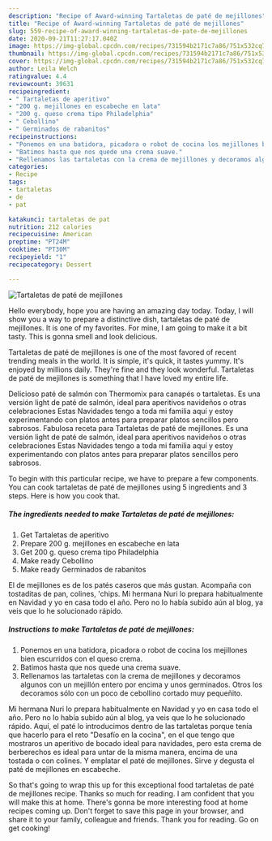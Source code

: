 ```yaml
---
description: "Recipe of Award-winning Tartaletas de paté de mejillones"
title: "Recipe of Award-winning Tartaletas de paté de mejillones"
slug: 559-recipe-of-award-winning-tartaletas-de-pate-de-mejillones
date: 2020-09-21T11:27:17.040Z
image: https://img-global.cpcdn.com/recipes/731594b2171c7a86/751x532cq70/tartaletas-de-pate-de-mejillones-foto-principal.jpg
thumbnail: https://img-global.cpcdn.com/recipes/731594b2171c7a86/751x532cq70/tartaletas-de-pate-de-mejillones-foto-principal.jpg
cover: https://img-global.cpcdn.com/recipes/731594b2171c7a86/751x532cq70/tartaletas-de-pate-de-mejillones-foto-principal.jpg
author: Leila Welch
ratingvalue: 4.4
reviewcount: 39631
recipeingredient:
- " Tartaletas de aperitivo"
- "200 g. mejillones en escabeche en lata"
- "200 g. queso crema tipo Philadelphia"
- " Cebollino"
- " Germinados de rabanitos"
recipeinstructions:
- "Ponemos en una batidora, picadora o robot de cocina los mejillones bien escurridos con el queso crema."
- "Batimos hasta que nos quede una crema suave."
- "Rellenamos las tartaletas con la crema de mejillones y decoramos algunos con un mejillón entero por encima y unos germinados. Otros los decoramos sólo con un poco de cebollino cortado muy pequeñito."
categories:
- Recipe
tags:
- tartaletas
- de
- pat

katakunci: tartaletas de pat 
nutrition: 212 calories
recipecuisine: American
preptime: "PT24M"
cooktime: "PT30M"
recipeyield: "1"
recipecategory: Dessert

---
```



![Tartaletas de paté de mejillones](https://img-global.cpcdn.com/recipes/731594b2171c7a86/751x532cq70/tartaletas-de-pate-de-mejillones-foto-principal.jpg)

Hello everybody, hope you are having an amazing day today. Today, I will show you a way to prepare a distinctive dish, tartaletas de paté de mejillones. It is one of my favorites. For mine, I am going to make it a bit tasty. This is gonna smell and look delicious.

Tartaletas de paté de mejillones is one of the most favored of recent trending meals in the world. It is simple, it's quick, it tastes yummy. It's enjoyed by millions daily. They're fine and they look wonderful. Tartaletas de paté de mejillones is something that I have loved my entire life.

Delicioso paté de salmón con Thermomix para canapés o tartaletas. Es una versión light de paté de salmón, ideal para aperitivos navideños o otras celebraciones Estas Navidades tengo a toda mi familia aquí y estoy experimentando con platos antes para preparar platos sencillos pero sabrosos. Fabulosa receta para Tartaletas de paté de mejillones. Es una versión light de paté de salmón, ideal para aperitivos navideños o otras celebraciones Estas Navidades tengo a toda mi familia aquí y estoy experimentando con platos antes para preparar platos sencillos pero sabrosos.


To begin with this particular recipe, we have to prepare a few components. You can cook tartaletas de paté de mejillones using 5 ingredients and 3 steps. Here is how you cook that.

<!--inarticleads1-->

##### The ingredients needed to make Tartaletas de paté de mejillones:

1. Get  Tartaletas de aperitivo
1. Prepare 200 g. mejillones en escabeche en lata
1. Get 200 g. queso crema tipo Philadelphia
1. Make ready  Cebollino
1. Make ready  Germinados de rabanitos


El de mejillones es de los patés caseros que más gustan. Acompaña con tostaditas de pan, colines, &#39;chips. Mi hermana Nuri lo prepara habitualmente en Navidad y yo en casa todo el año. Pero no lo había subido aún al blog, ya veis que lo he solucionado rápido. 

<!--inarticleads2-->

##### Instructions to make Tartaletas de paté de mejillones:

1. Ponemos en una batidora, picadora o robot de cocina los mejillones bien escurridos con el queso crema.
1. Batimos hasta que nos quede una crema suave.
1. Rellenamos las tartaletas con la crema de mejillones y decoramos algunos con un mejillón entero por encima y unos germinados. Otros los decoramos sólo con un poco de cebollino cortado muy pequeñito.


Mi hermana Nuri lo prepara habitualmente en Navidad y yo en casa todo el año. Pero no lo había subido aún al blog, ya veis que lo he solucionado rápido. Aquí, el paté lo introducimos dentro de las tartaletas porque tenía que hacerlo para el reto &#34;Desafío en la cocina&#34;, en el que tengo que mostraros un aperitivo de bocado ideal para navidades, pero esta crema de berberechos es ideal para untar de la misma manera, encima de una tostada o con colines. Y emplatar el paté de mejillones. Sirve y degusta el paté de mejillones en escabeche. 

So that's going to wrap this up for this exceptional food tartaletas de paté de mejillones recipe. Thanks so much for reading. I am confident that you will make this at home. There's gonna be more interesting food at home recipes coming up. Don't forget to save this page in your browser, and share it to your family, colleague and friends. Thank you for reading. Go on get cooking!
